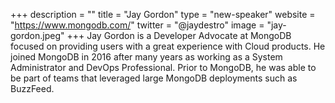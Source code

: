 +++
description = ""
title = "Jay Gordon"
type = "new-speaker"
website = "https://www.mongodb.com/"
twitter = "@jaydestro"
image = "jay-gordon.jpeg"
+++
Jay Gordon is a Developer Advocate at MongoDB focused on providing users with a great experience with Cloud products. He joined MongoDB in 2016 after many years as working as a System Administrator and DevOps Professional. Prior to MongoDB, he was able to be part of teams that leveraged large MongoDB deployments such as BuzzFeed.